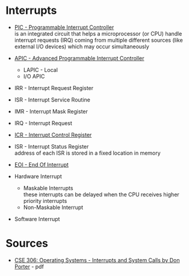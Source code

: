 # Interrupts

- [PIC - Programmable Interrupt Controller](https://en.wikipedia.org/wiki/Programmable_interrupt_controller) <br/>
 is an integrated circuit that helps a microprocessor (or CPU) handle interrupt requests (IRQ) coming from multiple different sources (like external I/O devices) which may occur simultaneously
- [APIC - Advanced Programmable Interrupt Controller](https://en.wikipedia.org/wiki/Advanced_Programmable_Interrupt_Controller)
  - LAPIC -  Local
  - I/O APIC
- IRR - Interrupt Request Register
- ISR - Interrupt Service Routine
- IMR - Interrupt Mask Register
- IRQ - Interrupt Request
- [ICR - Interrupt Control Register](https://en.wikipedia.org/wiki/Interrupt_control_register)
- ISR - Interrupt Status Register <br/>
    address of each ISR is stored in a fixed location in memory
- [EOI - End Of Interrupt](https://en.wikipedia.org/wiki/End_of_interrupt)

- Hardware Interrupt
  - Maskable Interrupts <br/>
    these interrupts can be delayed when the CPU receives higher priority interrupts
  - Non-Maskable Interrupt
- Software Interrupt

# Sources

- [CSE 306: Operating Systems - Interrupts and System Calls by Don Porter](http://www.cs.unc.edu/~porter/courses/cse306/s16/slides/interrupts.pdf) - pdf
